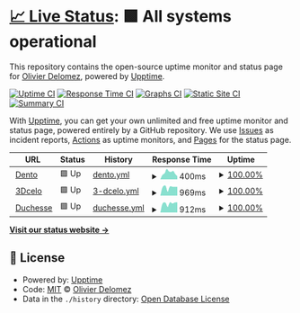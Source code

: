 # [📈 Live Status](https://olivierdelomez.github.io/monitoring3d): <!--live status--> **🟩 All systems operational**

This repository contains the open-source uptime monitor and status page for [Olivier Delomez](https://olivierdelomez.github.io/monitoring3d), powered by [Upptime](https://github.com/upptime/upptime).

[![Uptime CI](https://github.com/olivierdelomez/monitoring3d/workflows/Uptime%20CI/badge.svg)](https://github.com/olivierdelomez/monitoring3d/actions?query=workflow%3A%22Uptime+CI%22)
[![Response Time CI](https://github.com/olivierdelomez/monitoring3d/workflows/Response%20Time%20CI/badge.svg)](https://github.com/olivierdelomez/monitoring3d/actions?query=workflow%3A%22Response+Time+CI%22)
[![Graphs CI](https://github.com/olivierdelomez/monitoring3d/workflows/Graphs%20CI/badge.svg)](https://github.com/olivierdelomez/monitoring3d/actions?query=workflow%3A%22Graphs+CI%22)
[![Static Site CI](https://github.com/olivierdelomez/monitoring3d/workflows/Static%20Site%20CI/badge.svg)](https://github.com/olivierdelomez/monitoring3d/actions?query=workflow%3A%22Static+Site+CI%22)
[![Summary CI](https://github.com/olivierdelomez/monitoring3d/workflows/Summary%20CI/badge.svg)](https://github.com/olivierdelomez/monitoring3d/actions?query=workflow%3A%22Summary+CI%22)

With [Upptime](https://upptime.js.org), you can get your own unlimited and free uptime monitor and status page, powered entirely by a GitHub repository. We use [Issues](https://github.com/olivierdelomez/monitoring3d/issues) as incident reports, [Actions](https://github.com/olivierdelomez/monitoring3d/actions) as uptime monitors, and [Pages](https://olivierdelomez.github.io/monitoring3d) for the status page.

<!--start: status pages-->
<!-- This summary is generated by Upptime (https://github.com/upptime/upptime) -->
<!-- Do not edit this manually, your changes will be overwritten -->
<!-- prettier-ignore -->
| URL | Status | History | Response Time | Uptime |
| --- | ------ | ------- | ------------- | ------ |
| <img alt="" src="https://favicons.githubusercontent.com/dento.3dcelo.com" height="13"> [Dento](https://dento.3dcelo.com/#/) | 🟩 Up | [dento.yml](https://github.com/olivierdelomez/monitoring3d/commits/HEAD/history/dento.yml) | <details><summary><img alt="Response time graph" src="./graphs/dento/response-time-week.png" height="20"> 400ms</summary><br><a href="https://olivierdelomez.github.io/monitoring3d/history/dento"><img alt="Response time 406" src="https://img.shields.io/endpoint?url=https%3A%2F%2Fraw.githubusercontent.com%2Folivierdelomez%2Fmonitoring3d%2FHEAD%2Fapi%2Fdento%2Fresponse-time.json"></a><br><a href="https://olivierdelomez.github.io/monitoring3d/history/dento"><img alt="24-hour response time 232" src="https://img.shields.io/endpoint?url=https%3A%2F%2Fraw.githubusercontent.com%2Folivierdelomez%2Fmonitoring3d%2FHEAD%2Fapi%2Fdento%2Fresponse-time-day.json"></a><br><a href="https://olivierdelomez.github.io/monitoring3d/history/dento"><img alt="7-day response time 400" src="https://img.shields.io/endpoint?url=https%3A%2F%2Fraw.githubusercontent.com%2Folivierdelomez%2Fmonitoring3d%2FHEAD%2Fapi%2Fdento%2Fresponse-time-week.json"></a><br><a href="https://olivierdelomez.github.io/monitoring3d/history/dento"><img alt="30-day response time 452" src="https://img.shields.io/endpoint?url=https%3A%2F%2Fraw.githubusercontent.com%2Folivierdelomez%2Fmonitoring3d%2FHEAD%2Fapi%2Fdento%2Fresponse-time-month.json"></a><br><a href="https://olivierdelomez.github.io/monitoring3d/history/dento"><img alt="1-year response time 406" src="https://img.shields.io/endpoint?url=https%3A%2F%2Fraw.githubusercontent.com%2Folivierdelomez%2Fmonitoring3d%2FHEAD%2Fapi%2Fdento%2Fresponse-time-year.json"></a></details> | <details><summary><a href="https://olivierdelomez.github.io/monitoring3d/history/dento">100.00%</a></summary><a href="https://olivierdelomez.github.io/monitoring3d/history/dento"><img alt="All-time uptime 100.00%" src="https://img.shields.io/endpoint?url=https%3A%2F%2Fraw.githubusercontent.com%2Folivierdelomez%2Fmonitoring3d%2FHEAD%2Fapi%2Fdento%2Fuptime.json"></a><br><a href="https://olivierdelomez.github.io/monitoring3d/history/dento"><img alt="24-hour uptime 100.00%" src="https://img.shields.io/endpoint?url=https%3A%2F%2Fraw.githubusercontent.com%2Folivierdelomez%2Fmonitoring3d%2FHEAD%2Fapi%2Fdento%2Fuptime-day.json"></a><br><a href="https://olivierdelomez.github.io/monitoring3d/history/dento"><img alt="7-day uptime 100.00%" src="https://img.shields.io/endpoint?url=https%3A%2F%2Fraw.githubusercontent.com%2Folivierdelomez%2Fmonitoring3d%2FHEAD%2Fapi%2Fdento%2Fuptime-week.json"></a><br><a href="https://olivierdelomez.github.io/monitoring3d/history/dento"><img alt="30-day uptime 100.00%" src="https://img.shields.io/endpoint?url=https%3A%2F%2Fraw.githubusercontent.com%2Folivierdelomez%2Fmonitoring3d%2FHEAD%2Fapi%2Fdento%2Fuptime-month.json"></a><br><a href="https://olivierdelomez.github.io/monitoring3d/history/dento"><img alt="1-year uptime 100.00%" src="https://img.shields.io/endpoint?url=https%3A%2F%2Fraw.githubusercontent.com%2Folivierdelomez%2Fmonitoring3d%2FHEAD%2Fapi%2Fdento%2Fuptime-year.json"></a></details>
| <img alt="" src="https://favicons.githubusercontent.com/www.3dcelo.com" height="13"> [3Dcelo](https://www.3dcelo.com) | 🟩 Up | [3-dcelo.yml](https://github.com/olivierdelomez/monitoring3d/commits/HEAD/history/3-dcelo.yml) | <details><summary><img alt="Response time graph" src="./graphs/3-dcelo/response-time-week.png" height="20"> 969ms</summary><br><a href="https://olivierdelomez.github.io/monitoring3d/history/3-dcelo"><img alt="Response time 959" src="https://img.shields.io/endpoint?url=https%3A%2F%2Fraw.githubusercontent.com%2Folivierdelomez%2Fmonitoring3d%2FHEAD%2Fapi%2F3-dcelo%2Fresponse-time.json"></a><br><a href="https://olivierdelomez.github.io/monitoring3d/history/3-dcelo"><img alt="24-hour response time 691" src="https://img.shields.io/endpoint?url=https%3A%2F%2Fraw.githubusercontent.com%2Folivierdelomez%2Fmonitoring3d%2FHEAD%2Fapi%2F3-dcelo%2Fresponse-time-day.json"></a><br><a href="https://olivierdelomez.github.io/monitoring3d/history/3-dcelo"><img alt="7-day response time 969" src="https://img.shields.io/endpoint?url=https%3A%2F%2Fraw.githubusercontent.com%2Folivierdelomez%2Fmonitoring3d%2FHEAD%2Fapi%2F3-dcelo%2Fresponse-time-week.json"></a><br><a href="https://olivierdelomez.github.io/monitoring3d/history/3-dcelo"><img alt="30-day response time 944" src="https://img.shields.io/endpoint?url=https%3A%2F%2Fraw.githubusercontent.com%2Folivierdelomez%2Fmonitoring3d%2FHEAD%2Fapi%2F3-dcelo%2Fresponse-time-month.json"></a><br><a href="https://olivierdelomez.github.io/monitoring3d/history/3-dcelo"><img alt="1-year response time 959" src="https://img.shields.io/endpoint?url=https%3A%2F%2Fraw.githubusercontent.com%2Folivierdelomez%2Fmonitoring3d%2FHEAD%2Fapi%2F3-dcelo%2Fresponse-time-year.json"></a></details> | <details><summary><a href="https://olivierdelomez.github.io/monitoring3d/history/3-dcelo">100.00%</a></summary><a href="https://olivierdelomez.github.io/monitoring3d/history/3-dcelo"><img alt="All-time uptime 99.90%" src="https://img.shields.io/endpoint?url=https%3A%2F%2Fraw.githubusercontent.com%2Folivierdelomez%2Fmonitoring3d%2FHEAD%2Fapi%2F3-dcelo%2Fuptime.json"></a><br><a href="https://olivierdelomez.github.io/monitoring3d/history/3-dcelo"><img alt="24-hour uptime 100.00%" src="https://img.shields.io/endpoint?url=https%3A%2F%2Fraw.githubusercontent.com%2Folivierdelomez%2Fmonitoring3d%2FHEAD%2Fapi%2F3-dcelo%2Fuptime-day.json"></a><br><a href="https://olivierdelomez.github.io/monitoring3d/history/3-dcelo"><img alt="7-day uptime 100.00%" src="https://img.shields.io/endpoint?url=https%3A%2F%2Fraw.githubusercontent.com%2Folivierdelomez%2Fmonitoring3d%2FHEAD%2Fapi%2F3-dcelo%2Fuptime-week.json"></a><br><a href="https://olivierdelomez.github.io/monitoring3d/history/3-dcelo"><img alt="30-day uptime 100.00%" src="https://img.shields.io/endpoint?url=https%3A%2F%2Fraw.githubusercontent.com%2Folivierdelomez%2Fmonitoring3d%2FHEAD%2Fapi%2F3-dcelo%2Fuptime-month.json"></a><br><a href="https://olivierdelomez.github.io/monitoring3d/history/3-dcelo"><img alt="1-year uptime 99.90%" src="https://img.shields.io/endpoint?url=https%3A%2F%2Fraw.githubusercontent.com%2Folivierdelomez%2Fmonitoring3d%2FHEAD%2Fapi%2F3-dcelo%2Fuptime-year.json"></a></details>
| <img alt="" src="https://favicons.githubusercontent.com/duchesse-aligners.com" height="13"> [Duchesse](https://duchesse-aligners.com) | 🟩 Up | [duchesse.yml](https://github.com/olivierdelomez/monitoring3d/commits/HEAD/history/duchesse.yml) | <details><summary><img alt="Response time graph" src="./graphs/duchesse/response-time-week.png" height="20"> 912ms</summary><br><a href="https://olivierdelomez.github.io/monitoring3d/history/duchesse"><img alt="Response time 919" src="https://img.shields.io/endpoint?url=https%3A%2F%2Fraw.githubusercontent.com%2Folivierdelomez%2Fmonitoring3d%2FHEAD%2Fapi%2Fduchesse%2Fresponse-time.json"></a><br><a href="https://olivierdelomez.github.io/monitoring3d/history/duchesse"><img alt="24-hour response time 604" src="https://img.shields.io/endpoint?url=https%3A%2F%2Fraw.githubusercontent.com%2Folivierdelomez%2Fmonitoring3d%2FHEAD%2Fapi%2Fduchesse%2Fresponse-time-day.json"></a><br><a href="https://olivierdelomez.github.io/monitoring3d/history/duchesse"><img alt="7-day response time 912" src="https://img.shields.io/endpoint?url=https%3A%2F%2Fraw.githubusercontent.com%2Folivierdelomez%2Fmonitoring3d%2FHEAD%2Fapi%2Fduchesse%2Fresponse-time-week.json"></a><br><a href="https://olivierdelomez.github.io/monitoring3d/history/duchesse"><img alt="30-day response time 917" src="https://img.shields.io/endpoint?url=https%3A%2F%2Fraw.githubusercontent.com%2Folivierdelomez%2Fmonitoring3d%2FHEAD%2Fapi%2Fduchesse%2Fresponse-time-month.json"></a><br><a href="https://olivierdelomez.github.io/monitoring3d/history/duchesse"><img alt="1-year response time 919" src="https://img.shields.io/endpoint?url=https%3A%2F%2Fraw.githubusercontent.com%2Folivierdelomez%2Fmonitoring3d%2FHEAD%2Fapi%2Fduchesse%2Fresponse-time-year.json"></a></details> | <details><summary><a href="https://olivierdelomez.github.io/monitoring3d/history/duchesse">100.00%</a></summary><a href="https://olivierdelomez.github.io/monitoring3d/history/duchesse"><img alt="All-time uptime 100.00%" src="https://img.shields.io/endpoint?url=https%3A%2F%2Fraw.githubusercontent.com%2Folivierdelomez%2Fmonitoring3d%2FHEAD%2Fapi%2Fduchesse%2Fuptime.json"></a><br><a href="https://olivierdelomez.github.io/monitoring3d/history/duchesse"><img alt="24-hour uptime 100.00%" src="https://img.shields.io/endpoint?url=https%3A%2F%2Fraw.githubusercontent.com%2Folivierdelomez%2Fmonitoring3d%2FHEAD%2Fapi%2Fduchesse%2Fuptime-day.json"></a><br><a href="https://olivierdelomez.github.io/monitoring3d/history/duchesse"><img alt="7-day uptime 100.00%" src="https://img.shields.io/endpoint?url=https%3A%2F%2Fraw.githubusercontent.com%2Folivierdelomez%2Fmonitoring3d%2FHEAD%2Fapi%2Fduchesse%2Fuptime-week.json"></a><br><a href="https://olivierdelomez.github.io/monitoring3d/history/duchesse"><img alt="30-day uptime 100.00%" src="https://img.shields.io/endpoint?url=https%3A%2F%2Fraw.githubusercontent.com%2Folivierdelomez%2Fmonitoring3d%2FHEAD%2Fapi%2Fduchesse%2Fuptime-month.json"></a><br><a href="https://olivierdelomez.github.io/monitoring3d/history/duchesse"><img alt="1-year uptime 100.00%" src="https://img.shields.io/endpoint?url=https%3A%2F%2Fraw.githubusercontent.com%2Folivierdelomez%2Fmonitoring3d%2FHEAD%2Fapi%2Fduchesse%2Fuptime-year.json"></a></details>

<!--end: status pages-->

[**Visit our status website →**](https://olivierdelomez.github.io/monitoring3d)

## 📄 License

- Powered by: [Upptime](https://github.com/upptime/upptime)
- Code: [MIT](./LICENSE) © [Olivier Delomez](https://olivierdelomez.github.io/monitoring3d)
- Data in the `./history` directory: [Open Database License](https://opendatacommons.org/licenses/odbl/1-0/)

